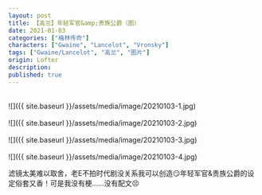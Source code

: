 ```yaml
---
layout: post
title: 【高兰】年轻军官&amp;贵族公爵（图）
date: 2021-01-03
categories: ["梅林传奇"]
characters: ["Gwaine", "Lancelot", "Vronsky"]
tags: ["Gwaine/Lancelot", "高兰", "图片"]
origin: Lofter
description: 
published: true
---
```


<br>
![]({{ site.baseurl }}/assets/media/image/20210103-1.jpg)
<br><br>
![]({{ site.baseurl }}/assets/media/image/20210103-2.jpg)
<br><br>
![]({{ site.baseurl }}/assets/media/image/20210103-3.jpg)
<br><br>
![]({{ site.baseurl }}/assets/media/image/20210103-4.jpg)

滤镜太美难以取舍，老E不拍时代剧没关系我可以创造😏年轻军官&贵族公爵的设定俗套又香！可是我没有梗……没有配文😣
